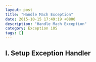 ```yaml
---
layout: post
title: "Handle Mach Exception"
date: 2015-10-15 17:49:19 +0800
description: "Handle Mach Exception"
category: Exception iOS
tags: []
---
```


I. Setup Exception Handler
-------------------------
